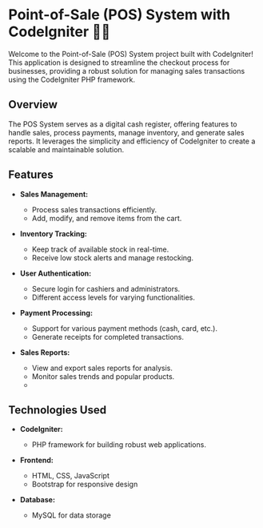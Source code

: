 # Point-of-Sale (POS) System with CodeIgniter 💸🛒

Welcome to the Point-of-Sale (POS) System project built with CodeIgniter! This application is designed to streamline the checkout process for businesses, providing a robust solution for managing sales transactions using the CodeIgniter PHP framework.

## Overview

The POS System serves as a digital cash register, offering features to handle sales, process payments, manage inventory, and generate sales reports. It leverages the simplicity and efficiency of CodeIgniter to create a scalable and maintainable solution.

## Features

- **Sales Management:**
  - Process sales transactions efficiently.
  - Add, modify, and remove items from the cart.

- **Inventory Tracking:**
  - Keep track of available stock in real-time.
  - Receive low stock alerts and manage restocking.

- **User Authentication:**
  - Secure login for cashiers and administrators.
  - Different access levels for varying functionalities.

- **Payment Processing:**
  - Support for various payment methods (cash, card, etc.).
  - Generate receipts for completed transactions.

- **Sales Reports:**
  - View and export sales reports for analysis.
  - Monitor sales trends and popular products.
  - 
## Technologies Used

- **CodeIgniter:**
  - PHP framework for building robust web applications.

- **Frontend:**
  - HTML, CSS, JavaScript
  - Bootstrap for responsive design

- **Database:**
  - MySQL for data storage
